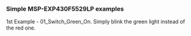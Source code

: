 ### Simple MSP-EXP430F5529LP examples

1st Example - 01_Switch_Green_On. Simply blink the green light instead of the red one.